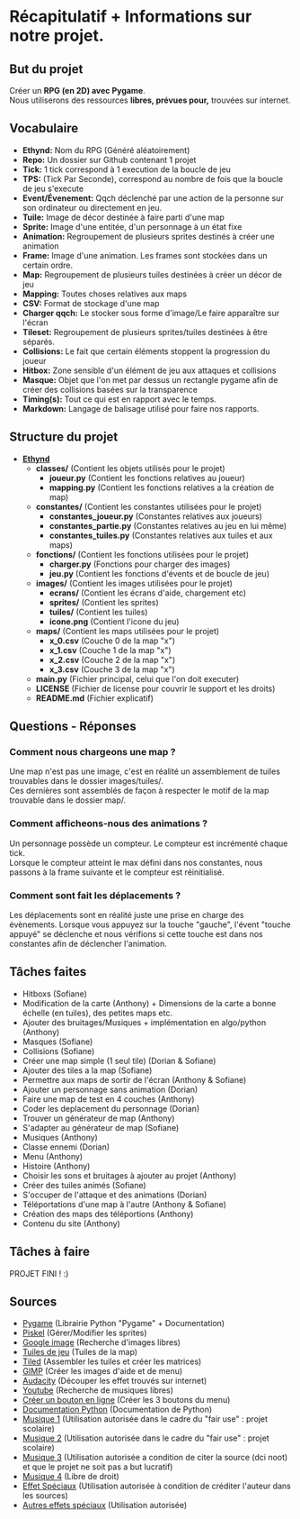 # Récapitulatif + Informations sur notre projet.
## But du projet
Créer un **RPG (en 2D) avec Pygame**.  
Nous utiliserons des ressources **libres, prévues pour,** trouvées sur internet.

## Vocabulaire
- **Ethynd:** Nom du RPG (Généré aléatoirement)
- **Repo:** Un dossier sur Github contenant 1 projet
- **Tick:** 1 tick correspond à 1 execution de la boucle de jeu
- **TPS:** (Tick Par Seconde), correspond au nombre de fois que la boucle de jeu s'execute
- **Event/Évenement:** Qqch déclenché par une action de la personne sur son ordinateur ou directement en jeu.
- **Tuile:** Image de décor destinée à faire parti d'une map
- **Sprite:** Image d'une entitée, d'un personnage à un état fixe
- **Animation:** Regroupement de plusieurs sprites destinés à créer une animation
- **Frame:** Image d'une animation. Les frames sont stockées dans un certain ordre.
- **Map:** Regroupement de plusieurs tuiles destinées à créer un décor de jeu
- **Mapping:** Toutes choses relatives aux maps
- **CSV:** Format de stockage d'une map
- **Charger qqch:** Le stocker sous forme d'image/Le faire apparaître sur l'écran
- **Tileset:** Regroupement de plusieurs sprites/tuiles destinées à être séparés.
- **Collisions:** Le fait que certain éléments stoppent la progression du joueur
- **Hitbox:** Zone sensible d'un élément de jeu aux attaques et collisions
- **Masque:** Objet que l'on met par dessus un rectangle pygame afin de créer des collisions basées sur la transparence
- **Timing(s):** Tout ce qui est en rapport avec le temps.
- **Markdown:** Langage de balisage utilisé pour faire nos rapports.

## Structure du projet
- **[Ethynd](https://github.com/ProjetIsn2019/Ethynd)**
    - **classes/** (Contient les objets utilisés pour le projet)
        - **joueur.py** (Contient les fonctions relatives au joueur)
        - **mapping.py** (Contient les fonctions relatives a la création de map)
    - **constantes/** (Contient les constantes utilisées pour le projet)
        - **constantes_joueur.py** (Constantes relatives aux joueurs)
        - **constantes_partie.py** (Constantes relatives au jeu en lui même)
        - **constantes_tuiles.py** (Constantes relatives aux tuiles et aux maps)
    - **fonctions/** (Contient les fonctions utilisées pour le projet)
        - **charger.py** (Fonctions pour charger des images)
        - **jeu.py** (Contient les fonctions d'évents et de boucle de jeu)
    - **images/** (Contient les images utilisées pour le projet)
        - **ecrans/** (Contient les écrans d'aide, chargement etc)
        - **sprites/** (Contient les sprites)
        - **tuiles/** (Contient les tuiles)
        - **icone.png** (Contient l'icone du jeu)
    - **maps/** (Contient les maps utilisées pour le projet)
        - **x_0.csv** (Couche 0 de la map "x")
        - **x_1.csv** (Couche 1 de la map "x")
        - **x_2.csv** (Couche 2 de la map "x")
        - **x_3.csv** (Couche 3 de la map "x")
    - **main.py** (Fichier principal, celui que l'on doit executer)
    - **LICENSE** (Fichier de license pour couvrir le support et les droits)
    - **README.md** (Fichier explicatif)
## Questions - Réponses
### Comment nous chargeons une map ?
Une map n'est pas une image, c'est en réalité un assemblement de tuiles trouvables dans le dossier images/tuiles/.  
Ces dernières sont assemblés de façon à respecter le motif de la map trouvable dans le dossier map/.
### Comment afficheons-nous des animations ?
Un personnage possède un compteur. Le compteur est incrémenté chaque tick.  
Lorsque le compteur atteint le max défini dans nos constantes, nous passons à la frame suivante et le compteur est réinitialisé.
### Comment sont fait les déplacements ?
Les déplacements sont en réalité juste une prise en charge des évènements.
Lorsque vous appuyez sur la touche "gauche", l'évent "touche appuyé" se déclenche et nous vérifions si cette touche est dans nos constantes afin de déclencher l'animation.

## Tâches faites
- Hitboxs (Sofiane)
- Modification de la carte (Anthony) + Dimensions de la carte a bonne échelle (en tuiles), des petites maps etc.
- Ajouter des bruitages/Musiques + implémentation en algo/python (Anthony)
- Masques (Sofiane)
- Collisions (Sofiane)
- Créer une map simple (1 seul tile) (Dorian & Sofiane)
- Ajouter des tiles a la map (Sofiane)
- Permettre aux maps de sortir de l'écran (Anthony & Sofiane)
- Ajouter un personnage sans animation (Dorian)
- Faire une map de test en 4 couches (Anthony)
- Coder les deplacement du personnage (Dorian)
- Trouver un générateur de map (Anthony)
- S'adapter au générateur de map (Sofiane)
- Musiques (Anthony)
- Classe ennemi (Dorian)
- Menu (Anthony)
- Histoire (Anthony)
- Choisir les sons et bruitages à ajouter au projet (Anthony)
- Créer des tuiles animés (Sofiane)
- S'occuper de l'attaque et des animations (Dorian)
- Téléportations d'une map à l'autre (Anthony & Sofiane)
- Création des maps des téléportions (Anthony)
- Contenu du site (Anthony)


## Tâches à faire
PROJET FINI ! :)



## Sources 
- [Pygame](https://www.pygame.org) (Librairie Python "Pygame" + Documentation)
- [Piskel](https://www.piskelapp.com/) (Gérer/Modifier les sprites)
- [Google image](https://www.google.fr/imghp) (Recherche d'images libres)
- [Tuiles de jeu](https://opengameart.org/content/zelda-like-tilesets-and-sprites) (Tuiles de la map)
- [Tiled](https://www.mapeditor.org/) (Assembler les tuiles et créer les matrices)
- [GIMP](https://www.gimp.org) (Créer les images d'aide et de menu)
- [Audacity](https://audacity.fr/) (Découper les effet trouvés sur internet)
- [Youtube](https://www.youtube.com/) (Recherche de musiques libres)
- [Créer un bouton en ligne](https://dabuttonfactory.com/fr/) (Créer les 3 boutons du menu)
- [Documentation Python](https://docs.python.org/fr/3/) (Documentation de Python)
- [Musique 1](https://www.youtube.com/watch?v=42Yw2Llnwzw) (Utilisation autorisée dans le cadre du "fair use" : projet scolaire)
- [Musique 2](https://www.youtube.com/watch?v=tlMZWKMpOn0) (Utilisation autorisée dans le cadre du "fair use" : projet scolaire)
- [Musique 3](https://www.youtube.com/watch?v=ox_T5Ia_Y0A) (Utilisation autorisée a condition de citer la source (dci noot) et que le projet ne soit pas a but lucratif)
- [Musique 4](https://www.youtube.com/watch?v=XBPqFb2oTs0) (Libre de droit)
- [Effet Spéciaux](https://www.youtube.com/watch?v=nzjtkaLCn60) (Utilisation autorisée à condition de créditer l'auteur dans les sources)
- [Autres effets spéciaux](https://freesound.org/) (Utilisation autorisée)
